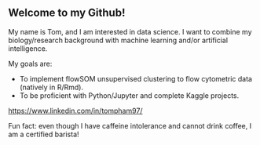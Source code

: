 ## Welcome to my Github!
My name is Tom, and I am interested in data science. I want to combine my biology/research background with machine learning and/or
artificial intelligence.

My goals are:

- To implement flowSOM unsupervised clustering to flow cytometric data (natively in R/Rmd).
- To be proficient with Python/Jupyter and complete Kaggle projects.  

https://www.linkedin.com/in/tompham97/

Fun fact: even though I have caffeine intolerance and cannot drink coffee, I am a certified barista!
<!---
hungpham15/hungpham15 is a ✨ special ✨ repository because its `README.md` (this file) appears on your GitHub profile.
You can click the Preview link to take a look at your changes.
--->
